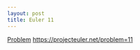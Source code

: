 ```yaml
---
layout: post
title: Euler 11
---
```

[Problem](https://projecteuler.net/problem=11) https://projecteuler.net/problem=11
